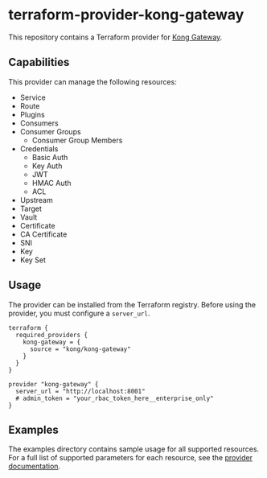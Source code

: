 # terraform-provider-kong-gateway

This repository contains a Terraform provider for [Kong Gateway](https://docs.konghq.com/gateway/?utm_source=github&utm_campaign=terraform-provider-kong-gateway).

## Capabilities

This provider can manage the following resources:

- Service
- Route
- Plugins
- Consumers
- Consumer Groups
  - Consumer Group Members
- Credentials
  - Basic Auth
  - Key Auth
  - JWT
  - HMAC Auth
  - ACL
- Upstream
- Target
- Vault
- Certificate
- CA Certificate
- SNI
- Key
- Key Set

## Usage

The provider can be installed from the Terraform registry. Before using the provider, you must configure a `server_url`.

```hcl
terraform {
  required_providers {
    kong-gateway = {
      source = "kong/kong-gateway"
    }
  }
}

provider "kong-gateway" {
  server_url = "http://localhost:8001"
  # admin_token = "your_rbac_token_here__enterprise_only"
}
```

## Examples

The examples directory contains sample usage for all supported resources. For a full list of supported parameters for each resource, see the [provider documentation](https://registry.terraform.io/providers/Kong/kong-gateway/latest/docs).
